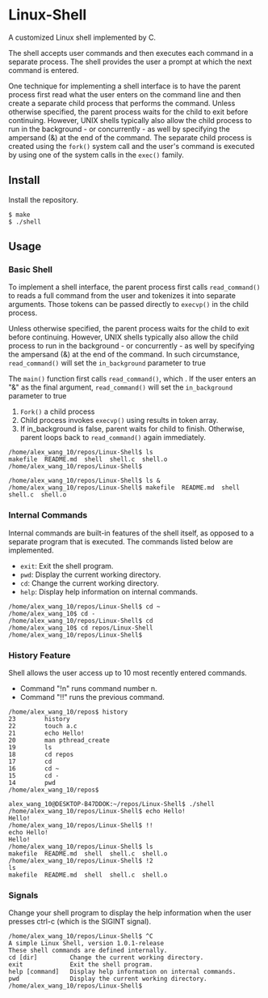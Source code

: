 # Linux-Shell

A customized Linux shell implemented by C.

The shell accepts user commands and then executes each command in a separate process. The shell provides the user a prompt at which the next command is entered.

One technique for implementing a shell interface is to have the parent process first read what the user enters on the command line and then create a separate child process that performs the command. Unless otherwise specified, the parent process waits for the child to exit before continuing. However, UNIX shells typically also allow the child process to run in the background - or concurrently - as well by specifying the ampersand (&) at the end of the command. The separate child process is created using the `fork()` system call and the user's command is executed by using one of the system calls in the `exec()` family.

## Install

Install the repository.

```shell
$ make
$ ./shell
```

## Usage

### Basic Shell

To implement a shell interface, the parent process first calls `read_command()` to reads a full command from the user and tokenizes it into separate arguments. Those tokens can be passed directly to `execvp()` in the child process.

Unless otherwise specified, the parent process waits for the child to exit before continuing. However, UNIX shells typically also allow the child process to run in the background - or concurrently - as well by specifying the ampersand (&) at the end of the command. In such circumstance, `read_command()` will set the `in_background` parameter to true

The `main()` function first calls `read_command()`, which .  If the user enters an "&" as the final argument, `read_command()` will set the `in_background` parameter to true

1. `Fork()` a child process
2. Child process invokes `execvp()` using results in token array.
3. If in_background is false, parent waits for child to finish. Otherwise, parent loops back to `read_command()` again immediately.

```shell
/home/alex_wang_10/repos/Linux-Shell$ ls
makefile  README.md  shell  shell.c  shell.o
/home/alex_wang_10/repos/Linux-Shell$
```

```shell
/home/alex_wang_10/repos/Linux-Shell$ ls &
/home/alex_wang_10/repos/Linux-Shell$ makefile  README.md  shell  shell.c  shell.o
```

### Internal Commands

Internal commands are built-in features of the shell itself, as opposed to a separate program that is executed. The commands listed below are implemented.

* `exit`: Exit the shell program.
* `pwd`: Display the current working directory.
* `cd`: Change the current working directory.
* `help`: Display help information on internal commands.

```shell
/home/alex_wang_10/repos/Linux-Shell$ cd ~
/home/alex_wang_10$ cd -
/home/alex_wang_10/repos/Linux-Shell$ cd 
/home/alex_wang_10$ cd repos/Linux-Shell
/home/alex_wang_10/repos/Linux-Shell$
```

### History Feature

Shell allows the user access up to 10 most recently entered commands.

* Command "!n" runs command number n.
* Command "!!" runs the previous command.

```shell
/home/alex_wang_10/repos$ history
23        history
22        touch a.c
21        echo Hello!
20        man pthread_create
19        ls
18        cd repos
17        cd
16        cd ~
15        cd -
14        pwd
/home/alex_wang_10/repos$
```

```shell
alex_wang_10@DESKTOP-B47DDOK:~/repos/Linux-Shell$ ./shell
/home/alex_wang_10/repos/Linux-Shell$ echo Hello!
Hello!
/home/alex_wang_10/repos/Linux-Shell$ !!
echo Hello!
Hello!
/home/alex_wang_10/repos/Linux-Shell$ ls
makefile  README.md  shell  shell.c  shell.o
/home/alex_wang_10/repos/Linux-Shell$ !2
ls
makefile  README.md  shell  shell.c  shell.o
```

### Signals

Change your shell program to display the help information when the user presses ctrl-c (which is the SIGINT signal).

```shell
/home/alex_wang_10/repos/Linux-Shell$ ^C
A simple Linux Shell, version 1.0.1-release
These shell commands are defined internally.
cd [dir]         Change the current working directory.
exit             Exit the shell program.
help [command]   Display help information on internal commands.
pwd              Display the current working directory.
/home/alex_wang_10/repos/Linux-Shell$
```

